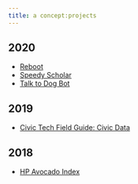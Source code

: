 ```yaml
---
title: a concept:projects
---
```


## 2020 
- <a href="https://reboothq.substack.com/" target="_blank">Reboot</a>
- <a href="https://deblnia.github.io/speedyscholar/" target="_blank">Speedy Scholar</a>
- <a href="https://twitter.com/talktodogbot" target="_blank">Talk to Dog Bot</a>


## 2019 
- <a href="https://civictech.guide/civic-data/" target="_blank">Civic Tech Field Guide: Civic Data</a>

## 2018 
- <a href="https://twitter.com/hpavocadoprice?lang=en" target="_blank">HP Avocado Index</a>
